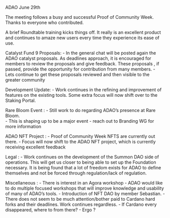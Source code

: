 ADAO June 29th

The meeting follows a busy and successful Proof of Community Week. Thanks to everyone who contributed. 

A brief Roundtable training kicks things off.  It really is an excellent product and continues to amaze new users every time they experience its ease of use. 

Catalyst Fund 9 Proposals: 
	- In the general chat will be posted again the ADAO catalyst proposals. As deadlines approach, it is encouraged for members to review the proposals and give feedback. These proposals , if passed, provide the opportunity for contribution from many members. 
	- Lets continue to get these proposals reviewed and then visible to the greater community 

Development Update: 
	- Work continues in the refining and improvement of features on the existing tools.  Some extra focus will now shift over to the Staking Portal. 

Rare Bloom Event :
	- Still work to do regarding ADAO’s presence at Rare Bloom.  
	- This is shaping up to be a major event
	- reach out to Branding WG for more information 

ADAO NFT Project : 
	- Proof of Community Week NFTS are currently out there. 
	- Focus will now shift to the ADAO NFT project, which is currently receiving excellent feedback

Legal :
	- Work continues on the development of the Summon DAO side of operations. This will get us closer to being able to set up the Foundation necessary.  It is being found that a lot of freedom exists for ADAO to define themselves and not be forced through regulation/lack of regulation. 

Miscellaneous : 
	- There is interest in an Agora workshop 
	- ADAO would like to do multiple focused workshops that will improve knowledge and usability of many of ADAO’s tools. 
	- Introduction of NFT DAO by member Sebastian. 
	- There does not seem to be much attention/bother paid to Cardano hard forks and their deadlines. Work continues regardless. 
	- If Cardano every disappeared, where to from there?  - Ergo ? 
